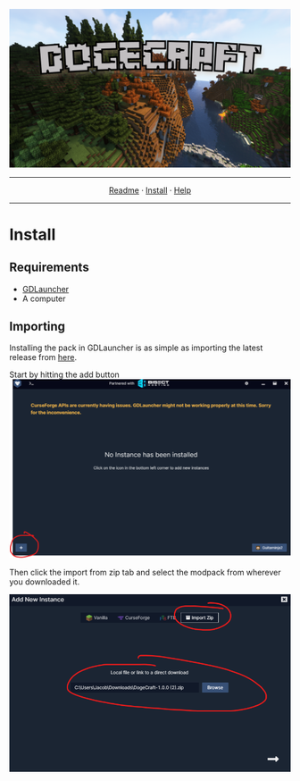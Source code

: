 ![Dogecraft-banner](https://raw.githubusercontent.com/The-Animonculory/DogeCraft/main/images/logo.png)

---

<p align="center">
  <a href="README.md">Readme</a> ·
  <a href="INSTALL.md">Install</a> ·
  <a href="HELP.md">Help</a>
</p>

---

# Install

## Requirements
* [GDLauncher](https://gdevs.io/)
* A computer

## Importing
Installing the pack in GDLauncher is as simple as importing the latest release from [here](https://github.com/The-Animonculory/DogeCraft/releases).

Start by hitting the add button
![Add](https://raw.githubusercontent.com/The-Animonculory/DogeCraft/main/images/install1.png)

Then click the import from zip tab and select the modpack from wherever you downloaded it.

![Add 2](https://raw.githubusercontent.com/The-Animonculory/DogeCraft/main/images/install2.png)
